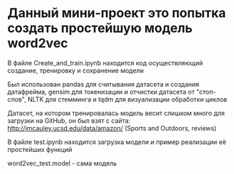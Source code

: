 # Данный мини-проект это попытка создать простейшую модель word2vec

В файле Create_and_train.ipynb находится код осуществляющий создание, тренировку и сохранение модели

Был использован pandas для считывания датасета и создания датафрейма, gensim для токенизации и отчистки датасета от "стоп-слов", NLTK для стемминга и tqdm для визуализации обработки циклов

Датасет, на котором тренировалась модель весит слишком много для загрузки на GitHub, он был взят с сайта:
http://jmcauley.ucsd.edu/data/amazon/  (Sports and Outdoors, reviews) 

В файле test.ipynb находится загрузка модели и пример реализации её простейших функций

word2vec_test.model - сама модель
